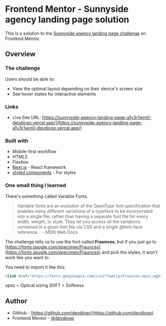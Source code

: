 # Frontend Mentor - Sunnyside agency landing page solution

This is a solution to the [Sunnyside agency landing page challenge](https://www.frontendmentor.io/challenges/sunnyside-agency-landing-page-7yVs3B6ef) on Frontend Mentor.

## Overview

### The challenge

Users should be able to:

- View the optimal layout depending on their device's screen size
- See hover states for interactive elements

### Links

- Live Site URL: [https://sunnyside-agency-landing-page-a1y3r1wm0-devdiogo.vercel.app/](https://sunnyside-agency-landing-page-a1y3r1wm0-devdiogo.vercel.app/)

### Built with

- Mobile-first workflow
- HTML5
- Flexbox
- [Next.js](https://nextjs.org/) - React framework
- [styled components](https://styled-components.com/) - For styles

### One small thing I learned

There's something called Variable Fonts.<br>

<blockquote cite="https://developer.mozilla.org/en-US/docs/Web/CSS/CSS_Fonts/Variable_Fonts_Guide">
Variable fonts are an evolution of the OpenType font specification that enables many different variations of a typeface to be incorporated into a single file, rather than having a separate font file for every width, weight, or style. They let you access all the variations contained in a given font file via CSS and a single @font-face reference... - MDN Web Docs
</blockquote>

The challenge tells us to use the font called **Fraunces**, but if you just go to [https://fonts.google.com/specimen/Fraunces](https://fonts.google.com/specimen/Fraunces) and pick the styles, it won't work like you want to.

You need to import it like this:

```html
<link href="https://fonts.googleapis.com/css2?family=Fraunces:opsz,wght,SOFT@9,700..900,50&display=swap" rel="stylesheet" />
```

opsz = Optical sizing
SOFT = Softness

## Author

- GitHub - [https://github.com/devdiogo](https://github.com/devdiogo)
- Frontend Mentor - [@devdiogo](https://www.frontendmentor.io/profile/devdiogo)
